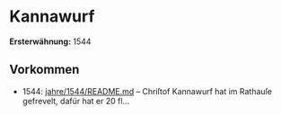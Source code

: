 # Kannawurf

**Ersterwähnung:** 1544

## Vorkommen
- 1544: [jahre/1544/README.md](../jahre/1544/README.md) – Chriſtof Kannawurf hat im Rathauſe gefrevelt, dafür
hat er 20 fl...
